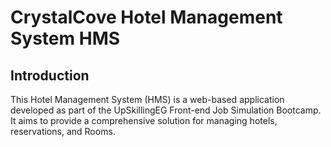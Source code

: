 # CrystalCove Hotel Management System HMS

## Introduction

This Hotel Management System (HMS) is a web-based application developed as part of the UpSkillingEG Front-end Job Simulation Bootcamp. It aims to provide a comprehensive solution for managing hotels, reservations, and Rooms.

